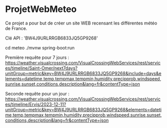 # ProjetWebMeteo
 Ce projet a pour but de créer un site WEB recensant les différentes météo de France.

Clé API : 'BW4J9URLRRGB6833JQ5GP9268'

cd meteo
./mvnw spring-boot:run

Première requête pour 7 jours :
https://weather.visualcrossing.com/VisualCrossingWebServices/rest/services/timeline/Saint-Omer/next7days?unitGroup=metric&key=BW4J9URLRRGB6833JQ5GP9268&include=days&elements=datetime,temp,tempmax,tempmin,humidity,precipprob,windspeed,sunrise,sunset,conditions,description&lang=fr&contentType=json

Seconde requête pour un jour :
https://weather.visualcrossing.com/VisualCrossingWebServices/rest/services/timeline/Ervis/2023-12-11?unitGroup=metric&key=BW4J9URLRRGB6833JQ5GP9268&elements=datetime,temp,tempmax,tempmin,humidity,precipprob,windspeed,sunrise,sunset,conditions,description&lang=fr&contentType=json
